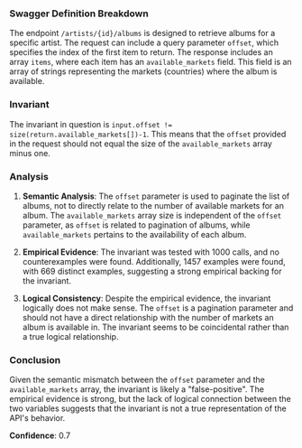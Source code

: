 ### Swagger Definition Breakdown
The endpoint `/artists/{id}/albums` is designed to retrieve albums for a specific artist. The request can include a query parameter `offset`, which specifies the index of the first item to return. The response includes an array `items`, where each item has an `available_markets` field. This field is an array of strings representing the markets (countries) where the album is available.

### Invariant
The invariant in question is `input.offset != size(return.available_markets[])-1`. This means that the `offset` provided in the request should not equal the size of the `available_markets` array minus one.

### Analysis
1. **Semantic Analysis**: The `offset` parameter is used to paginate the list of albums, not to directly relate to the number of available markets for an album. The `available_markets` array size is independent of the `offset` parameter, as `offset` is related to pagination of albums, while `available_markets` pertains to the availability of each album.

2. **Empirical Evidence**: The invariant was tested with 1000 calls, and no counterexamples were found. Additionally, 1457 examples were found, with 669 distinct examples, suggesting a strong empirical backing for the invariant.

3. **Logical Consistency**: Despite the empirical evidence, the invariant logically does not make sense. The `offset` is a pagination parameter and should not have a direct relationship with the number of markets an album is available in. The invariant seems to be coincidental rather than a true logical relationship.

### Conclusion
Given the semantic mismatch between the `offset` parameter and the `available_markets` array, the invariant is likely a "false-positive". The empirical evidence is strong, but the lack of logical connection between the two variables suggests that the invariant is not a true representation of the API's behavior.

**Confidence**: 0.7
